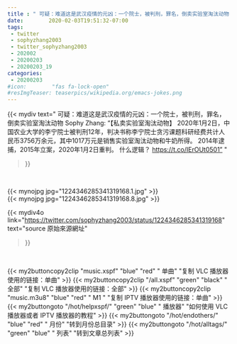 ```yaml
---
title : " 可疑：难道这是武汉疫情的元凶：一个院士，被判刑，罪名，倒卖实验室淘汰动物 Sophy Zhang: “【私卖实验室淘汰动物】&#10;2020年1月2日，中国农业大学的李宁院士被判刑12年，判决书称李宁院士贪污课题科研经费共计人民币3756万余元，其中1017万元是销售实验室淘汰动物和牛奶所得。&#10;2014年逮捕，2015年立案，2020年1月2日重判。&#10;什么逻辑？ https://t.co/IErOUt0501”  "
date:        2020-02-03T19:51:32-07:00
tags:
 - twitter
 - sophyzhang2003
 - twitter_sophyzhang2003
 - 202002
 - 20200203
 - 20200203_19
categories:
 - 20200203
#icon:        "fas fa-lock-open"
#resImgTeaser: teaserpics/wikipedia.org/emacs-jokes.png
---
```


{{< mydiv text=" 可疑：难道这是武汉疫情的元凶：一个院士，被判刑，罪名，倒卖实验室淘汰动物 Sophy Zhang: “【私卖实验室淘汰动物】&#10;2020年1月2日，中国农业大学的李宁院士被判刑12年，判决书称李宁院士贪污课题科研经费共计人民币3756万余元，其中1017万元是销售实验室淘汰动物和牛奶所得。&#10;2014年逮捕，2015年立案，2020年1月2日重判。&#10;什么逻辑？ https://t.co/IErOUt0501”  "
>}}
<br>


 {{< mynojpg jpg="1224346285341319168.1.jpg" >}}<br> 
 {{< mynojpg jpg="1224346285341319168.8.jpg" >}}<br> 



{{< mydiv4o link="https://twitter.com/sophyzhang2003/status/1224346285341319168"
text="source 原始來源網址"
>}}


<br>





{{< my2buttoncopy2clip "music.xspf"        "blue"   "red"    " 单曲"  "复制 VLC 播放器使用的链接：单曲" >}} {{< my2buttoncopy2clip "/all.xspf"         "green"  "black"  " 全部"  "复制 VLC 播放器使用的链接：全部" >}} {{< my2buttoncopy2clip "music.m3u8"        "blue"   "red"    " M1 "    "复制 IPTV 播放器使用的链接：单曲" >}} {{< my2buttongoto      "/hot/helpxspf/"    "green"  "blue"   " 播放器" "如何使用 VLC 播放器或者 IPTV 播放器的教程" >}} {{< my2buttongoto      "/hot/endothers/"   "blue"   "red"    " 月份"   "转到月份总目录" >}} {{< my2buttongoto      "/hot/alltags/"     "green"  "blue"   " 列表"   "转到文章总列表" >}} 
